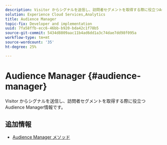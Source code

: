 ```yaml
---
description: Visitor からシグナルを送信し、訪問者セグメントを取得する際に役立つAudience Manager情報です。
solution: Experience Cloud Services,Analytics
title: Audience Manager
topic-fix: Developer and implementation
uuid: 7fa58ffb-ecc6-46bb-b920-bda42c1f78b5
source-git-commit: 5434d8809aac11b4ad6dd1a3c74dae7dd98f095a
workflow-type: tm+mt
source-wordcount: '35'
ht-degree: 25%

---
```



# Audience Manager {#audience-manager}

Visitor からシグナルを送信し、訪問者セグメントを取得する際に役立つAudience Manager情報です。

## 追加情報

+ [Audience Manager メソッド](/help/universal-windows/audiencemgmt/audience-manager-methods.md)